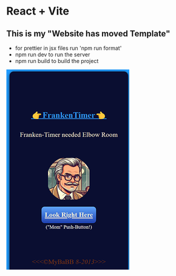 # React + Vite

## This is my "Website has moved Template"

- for prettier in jsx files run 'npm run format'
- npm run dev to run the server
- npm run build to build the project

![Image](ReadmeImg.png)
